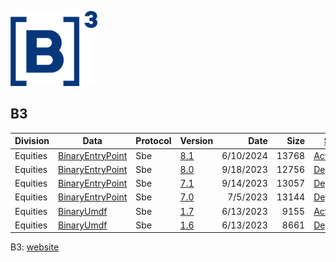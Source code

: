 [![B3](https://github.com/Open-Markets-Initiative/Directory/blob/main/Organizations/B3/Images/Logo.png)](https://www.b3.com.br/en_us)


## B3

| Division | Data | Protocol | Version | Date | Size | [Status][Omi.Glossary.Status] | [Testing][Omi.Glossary.Testing] | Specification |
| --- | --- | --- | --- | ---: | ---: | --- | --- | --- |
| Equities | [BinaryEntryPoint][B3.Equities.BinaryEntryPoint.Sbe.v8.1.Dissector] | Sbe | [8.1][B3.Equities.BinaryEntryPoint.Sbe.v8.1.Dissector] | 6/10/2024 | 13768 | [Active][Omi.Glossary.Status.Active] | [Verified][Omi.Glossary.Testing.Verified] | [pdf][B3.Equities.BinaryEntryPoint.Sbe.v8.1.Pdf] - [xml][B3.Equities.BinaryEntryPoint.Sbe.v8.1.Xml] |
| Equities | [BinaryEntryPoint][B3.Equities.BinaryEntryPoint.Sbe.v8.0.Dissector] | Sbe | [8.0][B3.Equities.BinaryEntryPoint.Sbe.v8.0.Dissector] | 9/18/2023 | 12756 | [Deprecated][Omi.Glossary.Status.Deprecated] | [Verified][Omi.Glossary.Testing.Verified] | [pdf][B3.Equities.BinaryEntryPoint.Sbe.v8.0.Pdf] - [xml][B3.Equities.BinaryEntryPoint.Sbe.v8.0.Xml] |
| Equities | [BinaryEntryPoint][B3.Equities.BinaryEntryPoint.Sbe.v7.1.Dissector] | Sbe | [7.1][B3.Equities.BinaryEntryPoint.Sbe.v7.1.Dissector] | 9/14/2023 | 13057 | [Deprecated][Omi.Glossary.Status.Deprecated] | [Untested][Omi.Glossary.Testing.Untested] | [pdf][B3.Equities.BinaryEntryPoint.Sbe.v7.1.Pdf] - [xml][B3.Equities.BinaryEntryPoint.Sbe.v7.1.Xml] |
| Equities | [BinaryEntryPoint][B3.Equities.BinaryEntryPoint.Sbe.v7.0.Dissector] | Sbe | [7.0][B3.Equities.BinaryEntryPoint.Sbe.v7.0.Dissector] | 7/5/2023 | 13144 | [Deprecated][Omi.Glossary.Status.Deprecated] | [Untested][Omi.Glossary.Testing.Untested] | [pdf][B3.Equities.BinaryEntryPoint.Sbe.v7.0.Pdf] - [xml][B3.Equities.BinaryEntryPoint.Sbe.v7.0.Xml] |
| Equities | [BinaryUmdf][B3.Equities.BinaryUmdf.Sbe.v1.7.Dissector] | Sbe | [1.7][B3.Equities.BinaryUmdf.Sbe.v1.7.Dissector] | 6/13/2023 | 9155 | [Active][Omi.Glossary.Status.Active] | [Verified][Omi.Glossary.Testing.Verified] | [pdf][B3.Equities.BinaryUmdf.Sbe.v1.7.Pdf] - [xml][B3.Equities.BinaryUmdf.Sbe.v1.7.Xml] |
| Equities | [BinaryUmdf][B3.Equities.BinaryUmdf.Sbe.v1.6.Dissector] | Sbe | [1.6][B3.Equities.BinaryUmdf.Sbe.v1.6.Dissector] | 6/13/2023 | 8661 | [Deprecated][Omi.Glossary.Status.Deprecated] | [Verified][Omi.Glossary.Testing.Verified] | [pdf][B3.Equities.BinaryUmdf.Sbe.v1.6.Pdf] - [xml][B3.Equities.BinaryUmdf.Sbe.v1.6.Xml] |


B3: [website](https://www.b3.com.br/en_us "Go to B3")


[Omi.Glossary.Status]: https://github.com/Open-Markets-Initiative/Directory/blob/main/Glossary/Status.md "Protocol Deployment Status"
[Omi.Glossary.Status.Active]: https://github.com/Open-Markets-Initiative/Directory/blob/main/Glossary/Status.md "Deployment Status: Protocol is in active production"
[Omi.Glossary.Status.Deprecated]: https://github.com/Open-Markets-Initiative/Directory/blob/main/Glossary/Status.md "Deployment Status: Protocol is no longer in active use"
[Omi.Glossary.Status.Future]: https://github.com/Open-Markets-Initiative/Directory/blob/main/Glossary/Status.md "Deployment Status: Protocol is not yet deployed to an active production environment"
[Omi.Glossary.Status.Unknown]: https://github.com/Open-Markets-Initiative/Directory/blob/main/Glossary/Status.md "Deployment Status: Protocol deployment status is unknown"
[Omi.Glossary.Status.Header]: https://github.com/Open-Markets-Initiative/Directory/blob/main/Glossary/Status.md "Deployment Status: Header only protocol provided for debugging"
[Omi.Glossary.Testing]: https://github.com/Open-Markets-Initiative/Directory/blob/main/Glossary/Testing.md "Protocol Testing Status"
[Omi.Glossary.Testing.Verified]: https://github.com/Open-Markets-Initiative/Directory/blob/main/Glossary/Testing.md "Testing Status: Protocol has been tested on live data"
[Omi.Glossary.Testing.Incomplete]: https://github.com/Open-Markets-Initiative/Directory/blob/main/Glossary/Testing.md "Testing Status: Protocol has been tested on live data but contains known issues"
[Omi.Glossary.Testing.Beta]: https://github.com/Open-Markets-Initiative/Directory/blob/main/Glossary/Testing.md "Testing Status: Protocol has not been tested and structure is speculative"
[Omi.Glossary.Testing.Untested]: https://github.com/Open-Markets-Initiative/Directory/blob/main/Glossary/Testing.md "Testing Status: Protocol has not been tested on live data"

[B3.Equities.BinaryUmdf.Sbe.v1.6.Dissector]: https://github.com/Open-Markets-Initiative/wireshark-lua/blob/main/B3/B3.Equities.BinaryUmdf.Sbe.v1.6.Script.Dissector.lua "B3 Equities BinaryUmdf Sbe v1.6 Wireshark Dissector"
[B3.Equities.BinaryUmdf.Sbe.v1.6.Pdf]: https://github.com/Open-Markets-Initiative/Directory/blob/main/Organizations/B3/Specifications/BinaryUmdf/B3.Equities.BinaryUmdf.Sbe.v1.6.pdf "B3 1.6 Pdf"
[B3.Equities.BinaryUmdf.Sbe.v1.6.Xml]: https://github.com/Open-Markets-Initiative/Directory/blob/main/Organizations/B3/Specifications/BinaryUmdf/B3.Equities.BinaryUmdf.Sbe.v1.6.xml "B3 1.6 Xml"
[B3.Equities.BinaryUmdf.Sbe.v1.7.Dissector]: https://github.com/Open-Markets-Initiative/wireshark-lua/blob/main/B3/B3.Equities.BinaryUmdf.Sbe.v1.7.Script.Dissector.lua "B3 Equities BinaryUmdf Sbe v1.7 Wireshark Dissector"
[B3.Equities.BinaryUmdf.Sbe.v1.7.Pdf]: https://github.com/Open-Markets-Initiative/Directory/blob/main/Organizations/B3/Specifications/BinaryUmdf/B3.Equities.BinaryUmdf.Sbe.v1.7.pdf "B3 1.7 Pdf"
[B3.Equities.BinaryUmdf.Sbe.v1.7.Xml]: https://github.com/Open-Markets-Initiative/Directory/blob/main/Organizations/B3/Specifications/BinaryUmdf/B3.Equities.BinaryUmdf.Sbe.v1.7.xml "B3 1.7 Xml"
[B3.Equities.BinaryEntryPoint.Sbe.v7.0.Dissector]: https://github.com/Open-Markets-Initiative/wireshark-lua/blob/main/B3/B3.Equities.BinaryEntryPoint.Sbe.v7.0.Script.Dissector.lua "B3 Equities BinaryEntryPoint Sbe v7.0 Wireshark Dissector"
[B3.Equities.BinaryEntryPoint.Sbe.v7.0.Pdf]: https://github.com/Open-Markets-Initiative/Directory/blob/main/Organizations/B3/Specifications/BinaryEntryPoint/B3.Equities.BinaryEntryPoint.Sbe.v7.0.pdf "B3 7.0 Pdf"
[B3.Equities.BinaryEntryPoint.Sbe.v7.0.Xml]: https://github.com/Open-Markets-Initiative/Directory/blob/main/Organizations/B3/Specifications/BinaryEntryPoint/B3.Equities.BinaryEntryPoint.Sbe.v7.0.xml "B3 7.0 Xml"
[B3.Equities.BinaryEntryPoint.Sbe.v7.1.Dissector]: https://github.com/Open-Markets-Initiative/wireshark-lua/blob/main/B3/B3.Equities.BinaryEntryPoint.Sbe.v7.1.Script.Dissector.lua "B3 Equities BinaryEntryPoint Sbe v7.1 Wireshark Dissector"
[B3.Equities.BinaryEntryPoint.Sbe.v7.1.Pdf]: https://github.com/Open-Markets-Initiative/Directory/blob/main/Organizations/B3/Specifications/BinaryEntryPoint/B3.Equities.BinaryEntryPoint.Sbe.v7.1.pdf "B3 7.1 Pdf"
[B3.Equities.BinaryEntryPoint.Sbe.v7.1.Xml]: https://github.com/Open-Markets-Initiative/Directory/blob/main/Organizations/B3/Specifications/BinaryEntryPoint/B3.Equities.BinaryEntryPoint.Sbe.v7.1.xml "B3 7.1 Xml"
[B3.Equities.BinaryEntryPoint.Sbe.v8.0.Dissector]: https://github.com/Open-Markets-Initiative/wireshark-lua/blob/main/B3/B3.Equities.BinaryEntryPoint.Sbe.v8.0.Script.Dissector.lua "B3 Equities BinaryEntryPoint Sbe v8.0 Wireshark Dissector"
[B3.Equities.BinaryEntryPoint.Sbe.v8.0.Pdf]: https://github.com/Open-Markets-Initiative/Directory/blob/main/Organizations/B3/Specifications/BinaryEntryPoint/B3.Equities.BinaryEntryPoint.Sbe.v8.0.pdf "B3 8.0 Pdf"
[B3.Equities.BinaryEntryPoint.Sbe.v8.0.Xml]: https://github.com/Open-Markets-Initiative/Directory/blob/main/Organizations/B3/Specifications/BinaryEntryPoint/B3.Equities.BinaryEntryPoint.Sbe.v8.0.xml "B3 8.0 Xml"
[B3.Equities.BinaryEntryPoint.Sbe.v8.1.Dissector]: https://github.com/Open-Markets-Initiative/wireshark-lua/blob/main/B3/B3.Equities.BinaryEntryPoint.Sbe.v8.1.Script.Dissector.lua "B3 Equities BinaryEntryPoint Sbe v8.1 Wireshark Dissector"
[B3.Equities.BinaryEntryPoint.Sbe.v8.1.Pdf]: https://github.com/Open-Markets-Initiative/Directory/blob/main/Organizations/B3/Specifications/BinaryEntryPoint/B3.Equities.BinaryEntryPoint.Sbe.v8.1.pdf "B3 8.1 Pdf"
[B3.Equities.BinaryEntryPoint.Sbe.v8.1.Xml]: https://github.com/Open-Markets-Initiative/Directory/blob/main/Organizations/B3/Specifications/BinaryEntryPoint/B3.Equities.BinaryEntryPoint.Sbe.v8.1.xml "B3 8.1 Xml"
